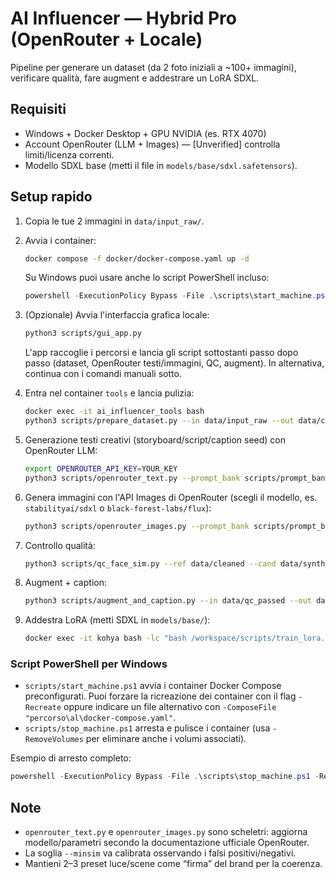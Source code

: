 # AI Influencer — Hybrid Pro (OpenRouter + Locale)

Pipeline per generare un dataset (da 2 foto iniziali a ~100+ immagini), verificare qualità, fare augment e addestrare un LoRA SDXL.

## Requisiti
- Windows + Docker Desktop + GPU NVIDIA (es. RTX 4070)
- Account OpenRouter (LLM + Images) — [Unverified] controlla limiti/licenza correnti.
- Modello SDXL base (metti il file in `models/base/sdxl.safetensors`).

## Setup rapido
1. Copia le tue 2 immagini in `data/input_raw/`.
2. Avvia i container:
   ```bash
   docker compose -f docker/docker-compose.yaml up -d
   ```
   Su Windows puoi usare anche lo script PowerShell incluso:
   ```powershell
   powershell -ExecutionPolicy Bypass -File .\scripts\start_machine.ps1
   ```
3. (Opzionale) Avvia l'interfaccia grafica locale:
   ```bash
   python3 scripts/gui_app.py
   ```
   L'app raccoglie i percorsi e lancia gli script sottostanti passo dopo passo (dataset, OpenRouter testi/immagini, QC, augment). In alternativa, continua con i comandi manuali sotto.

4. Entra nel container `tools` e lancia pulizia:
   ```bash
   docker exec -it ai_influencer_tools bash
   python3 scripts/prepare_dataset.py --in data/input_raw --out data/cleaned --do_rembg --do_facecrop
   ```
5. Generazione testi creativi (storyboard/script/caption seed) con OpenRouter LLM:
   ```bash
   export OPENROUTER_API_KEY=YOUR_KEY
   python3 scripts/openrouter_text.py --prompt_bank scripts/prompt_bank.yaml --out data/text/storyboard.json
   ```
6. Genera immagini con l'API Images di OpenRouter (scegli il modello, es. `stabilityai/sdxl` o `black-forest-labs/flux`):
   ```bash
   python3 scripts/openrouter_images.py --prompt_bank scripts/prompt_bank.yaml --out data/synth_openrouter --model stabilityai/sdxl
   ```
7. Controllo qualità:
   ```bash
   python3 scripts/qc_face_sim.py --ref data/cleaned --cand data/synth_openrouter --out data/qc_passed --minsim 0.34
   ```
8. Augment + caption:
   ```bash
   python3 scripts/augment_and_caption.py --in data/qc_passed --out data/augment --captions data/captions --num_aug 1 --meta data/synth_openrouter/manifest.json
   ```
8. Addestra LoRA (metti SDXL in `models/base/`):
   ```bash
   docker exec -it kohya bash -lc "bash /workspace/scripts/train_lora.sh"
   ```

### Script PowerShell per Windows
- `scripts/start_machine.ps1` avvia i container Docker Compose preconfigurati. Puoi forzare la ricreazione dei container con il flag `-Recreate` oppure indicare un file alternativo con `-ComposeFile "percorso\al\docker-compose.yaml"`.
- `scripts/stop_machine.ps1` arresta e pulisce i container (usa `-RemoveVolumes` per eliminare anche i volumi associati).

Esempio di arresto completo:
```powershell
powershell -ExecutionPolicy Bypass -File .\scripts\stop_machine.ps1 -RemoveVolumes
```

## Note
- `openrouter_text.py` e `openrouter_images.py` sono scheletri: aggiorna modello/parametri secondo la documentazione ufficiale OpenRouter.
- La soglia `--minsim` va calibrata osservando i falsi positivi/negativi.
- Mantieni 2–3 preset luce/scene come “firma” del brand per la coerenza.
